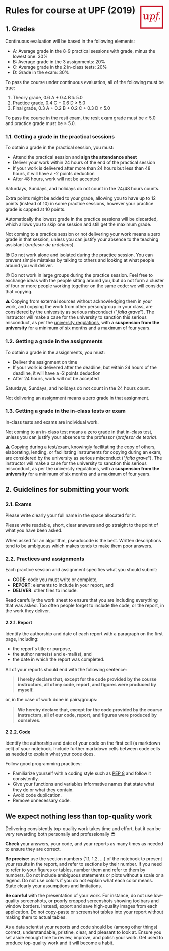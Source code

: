 # <img src="upf_logo.png" align="right" width="80"/>Rules for course at UPF (2019)

## 1. Grades

Continuous evaluation will be based in the following elements:

* A: Average grade in the 8-9 practical sessions with grade, minus the lowest one: 30%
* B: Average grade in the 3 assignments: 20%
* C: Average grade in the 2 in-class tests: 20%
* D: Grade in the exam: 30%

To pass the course under continuous evaluation, all of the following must be true:

1. Theory grade, 0.6 A + 0.4 B ≥ 5.0
1. Practice grade, 0.4 C + 0.6 D ≥ 5.0
1. Final grade, 0.3 A + 0.2 B + 0.2 C + 0.3 D ≥ 5.0

To pass the course in the resit exam, the resit exam grade must be ≥ 5.0 and practice grade must be ≥ 5.0.

### 1.1. Getting a grade in the practical sessions

To obtain a grade in the practical session, you must:

* Attend the practical session and **sign the attendance sheet**
* Deliver your work within 24 hours of the end of the practical session
* If your work is delivered after more than 24 hours but less than 48 hours, it will have a -2 points deduction
* After 48 hours, work will not be accepted

Saturdays, Sundays, and holidays do not count in the 24/48 hours counts.

Extra points might be added to your grade, allowing you to have up to 12 points (instead of 10) in some practice sessions, however your practice grade is capped at 10 points.

Automatically the lowest grade in the practice sessions will be discarded, which allows you to skip one session and still get the maximum grade.

Not coming to a practice session or not delivering your work means a zero grade in that session, unless you can justify your absence to the teaching assistant (*profesor de prácticas*).

:unamused: Do not work alone and isolated during the practice session. You can prevent simple mistakes by talking to others and looking at what people around you will deliver.

:rage: Do not work in large groups during the practice session. Feel free to exchange ideas with the people sitting around you, but do not form a cluster of four or more people working together on the same code: we will consider that copying.

:warning: Copying from external sources without acknowledging them in your work, and copying the work from other person/group in your class, are considered by the university as serious misconduct ("*falta grave*"). The instructor will make a case for the university to sanction this serious misconduct, as per the [university regulations](https://seuelectronica.upf.edu/es/regim-disciplinari-dels-estudiants-de-la-universitat-pompeu-fabra), with a **suspension from the university** for a minimum of six months and a maximum of four years.

### 1.2. Getting a grade in the assignments

To obtain a grade in the assignments, you must:

* Deliver the assignment on time
* If your work is delivered after the deadline, but within 24 hours of the deadline, it will have a -2 points deduction
* After 24 hours, work will not be accepted

Saturdays, Sundays, and holidays do not count in the 24 hours count.

Not delivering an assignment means a zero grade in that assignment.

### 1.3. Getting a grade in the in-class tests or exam

In-class tests and exams are individual work.

Not coming to an in-class test means a zero grade in that in-class test, unless you can justify your absence to the professor (*profesor de teoría*).

:warning: Copying during a test/exam, knowingly facilitating the copy of others, elaborating, lending, or facilitating instruments for copying during an exam, are considered by the university as serious misconduct ("*falta grave*"). The instructor will make a case for the university to sanction this serious misconduct, as per the university regulations, with a **suspension from the university** for a minimum of six months and a maximum of four years.

## 2. Guidelines for submitting your work

### 2.1. Exams

Please write clearly your full name in the space allocated for it.

Please write readable, short, clear answers and go straight to the point of what you have been asked.

When asked for an algorithm, pseudocode is the best. Written descriptions tend to be ambiguous which makes tends to make them poor answers.

### 2.2. Practices and assignments

Each practice session and assignment specifies what you should submit:

* **CODE**: code you must write or complete,
* **REPORT**: elements to include in your report, and
* **DELIVER**: other files to include.

Read carefully the work sheet to ensure that you are including everything that was asked. Too often people forget to include the code, or the report, in the work they deliver.

#### 2.2.1. Report

Identify the authorship and date of each report with a paragraph on the first page, including:

* the report's title or purpose,
* the author name(s) and e-mail(s), and
* the date in which the report was completed.

All of your reports should end with the following sentence:

> **I hereby declare that, except for the code provided by the course instructors, all of my code, report, and figures were produced by myself.**

or, in the case of work done in pairs/groups:

> **We hereby declare that, except for the code provided by the course instructors, all of our code, report, and figures were produced by ourselves.**

#### 2.2.2. Code

Identify the authorship and date of your code on the first cell (a markdown cell) of your notebook. Include further markdown cells between code cells as needed to explain what your code does.

Follow good programming practices:

* Familiarize yourself with a coding style such as [PEP 8](https://www.python.org/dev/peps/pep-0008/) and follow it consistently.
* Give your functions and variables informative names that state what they do or what they contain.
* Avoid code duplication.
* Remove unnecessary code.

## We expect nothing less than top-quality work

Delivering consistently top-quality work takes time and effort, but it can be very rewarding both personally and professionally :sunglasses:

**Check** your answers, your code, and your reports as many times as needed to ensure they are correct.

**Be precise:** use the section numbers (1.1, 1.2, ...) of the notebook to present your results in the report, and refer to sections by their number. If you need to refer to your figures or tables, number them and refer to them by numbers. Do not include ambiguous statements or plots without a scale or a legend. Do not use colors if you do not explain what each color means. State clearly your assumptions and limitations.

**Be careful** with the presentation of your work. For instance, do not use low-quality screenshots, or poorly cropped screenshots showing toolbars and window borders. Instead, export and save high-quality images from each application. Do not copy-paste or screenshot tables into your report without making them to actual tables.

As a data scientist your reports and code should be (among other things) correct, understandable, pristine, clear, and pleasant to look at. Ensure you set aside enough time to review, improve, and polish your work. Get used to produce top-quality work and it will become a habit.
